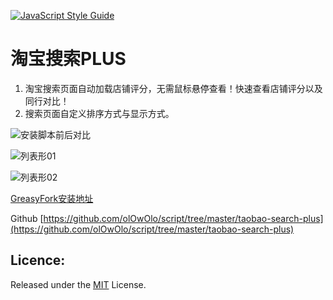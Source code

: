 [![JavaScript Style Guide](https://img.shields.io/badge/code_style-standard-brightgreen.svg)](https://standardjs.com)
# 淘宝搜索PLUS
1. 淘宝搜索页面自动加载店铺评分，无需鼠标悬停查看！快速查看店铺评分以及同行对比！
2. 搜索页面自定义排序方式与显示方式。

![安装脚本前后对比](https://raw.githubusercontent.com/olOwOlo/script/master/taobao-search-plus/img/taobao01.jpg)

![列表形01](https://raw.githubusercontent.com/olOwOlo/script/master/taobao-search-plus/img/taobao02.png)

![列表形02](https://raw.githubusercontent.com/olOwOlo/script/master/taobao-search-plus/img/taobao03.png)

[GreasyFork安装地址](https://greasyfork.org/zh-CN/scripts/32147-taobao-search-plus)

Github [https://github.com/olOwOlo/script/tree/master/taobao-search-plus](https://github.com/olOwOlo/script/tree/master/taobao-search-plus)
## Licence:
Released under the [MIT](https://opensource.org/licenses/MIT) License.
